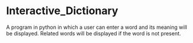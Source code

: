 # Interactive_Dictionary
A program in python in which a user can enter a word and its meaning will be displayed. Related words will be displayed if the word is not present.

